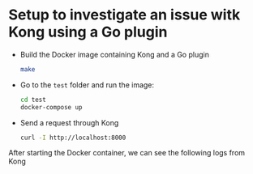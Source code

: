 # Setup to investigate an issue witk Kong using a Go plugin

* Build the Docker image containing Kong and a Go plugin
    ```sh
    make
    ```
* Go to the `test` folder and run the image:
    ```sh
    cd test
    docker-compose up
    ```
* Send a request through Kong
    ```sh
    curl -I http://localhost:8000
    ```

After starting the Docker container, we can see the following logs from Kong